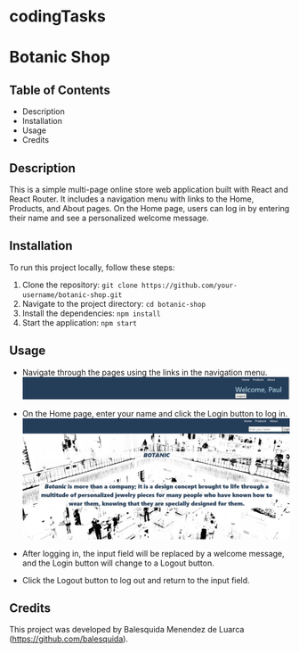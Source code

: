 # codingTasks

# Botanic Shop

## Table of Contents
- Description
- Installation
- Usage
- Credits

## Description
This is a simple multi-page online store web application built with React and React Router. It includes a navigation menu with links to the Home, Products, and About pages. On the Home page, users can log in by entering their name and see a personalized welcome message.

## Installation
To run this project locally, follow these steps:
1. Clone the repository: `git clone https://github.com/your-username/botanic-shop.git`
2. Navigate to the project directory: `cd botanic-shop`
3. Install the dependencies: `npm install`
4. Start the application: `npm start`

## Usage
- Navigate through the pages using the links in the navigation menu.
![Menu](https://github.com/balesquida/codingTasks/blob/main/menu.png?raw=true)

- On the Home page, enter your name and click the Login button to log in.
![Home](https://github.com/balesquida/codingTasks/blob/main/Captura%20de%20pantalla%202024-06-12%20195342.png?raw=true)
- After logging in, the input field will be replaced by a welcome message, and the Login button will change to a Logout button.
- Click the Logout button to log out and return to the input field.

## Credits
This project was developed by Balesquida Menendez de Luarca (https://github.com/balesquida).
